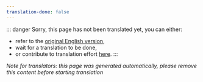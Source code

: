 ```yaml
---
translation-done: false
---
```

::: danger
Sorry, this page has not been translated yet, you can either:
- refer to the [original English version](<..\..\fr\grips-and-tricks.md>),
- wait for a translation to be done,
- or contribute to translation effort [here](https://github.com/bsmg/wiki).
:::

_Note for translators: this page was generated automatically, please remove this content before starting translation_
